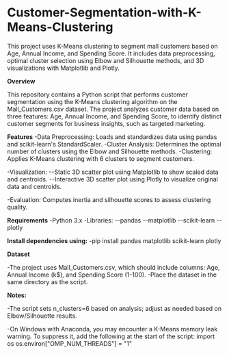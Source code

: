 # Customer-Segmentation-with-K-Means-Clustering
This project uses K-Means clustering to segment mall customers based on Age, Annual Income, and Spending Score. It includes data preprocessing, optimal cluster selection using Elbow and Silhouette methods, and 3D visualizations with Matplotlib and Plotly. 

**Overview**

This repository contains a Python script that performs customer segmentation using the K-Means clustering algorithm on the Mall_Customers.csv dataset. The project analyzes customer data based on three features: Age, Annual Income, and Spending Score, to identify distinct customer segments for business insights, such as targeted marketing.

**Features**
-Data Preprocessing: Loads and standardizes data using pandas and scikit-learn's                StandardScaler.
-Cluster Analysis: Determines the optimal number of clusters using the Elbow and Silhouette     methods.
-Clustering: Applies K-Means clustering with 6 clusters to segment customers.

-Visualization:
--Static 3D scatter plot using Matplotlib to show scaled data and centroids.
--Interactive 3D scatter plot using Plotly to visualize original data and centroids.

-Evaluation: Computes inertia and silhouette scores to assess clustering quality.

**Requirements**
-Python 3.x
-Libraries:
--pandas
--matplotlib
--scikit-learn
--plotly

**Install dependencies using:**
-pip install pandas matplotlib scikit-learn plotly

**Dataset**

-The project uses Mall_Customers.csv, which should include columns: Age, Annual Income (k$),    and Spending Score (1-100).
-Place the dataset in the same directory as the script.


**Notes:**

-The script sets n_clusters=6 based on analysis; adjust as needed based on Elbow/Silhouette     results.

-On Windows with Anaconda, you may encounter a K-Means memory leak warning. To suppress it,     add the following at the start of the script:
import os
os.environ["OMP_NUM_THREADS"] = "1"
